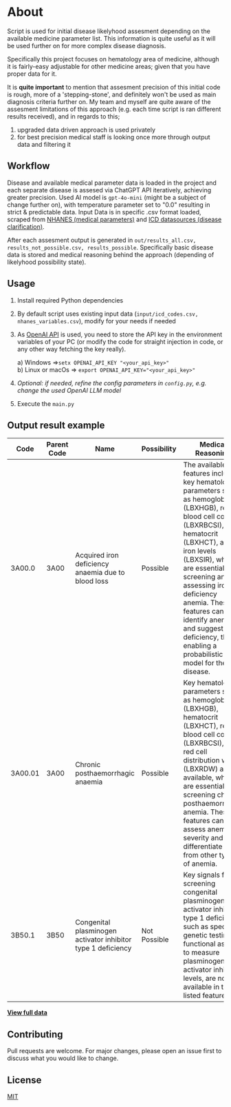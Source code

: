# About

Script is used for initial disease likelyhood assesment depending on the available medicine parameter list. This information is quite useful as it will be used further on for more complex disease diagnosis. 

Specifically this project focuses on hematology area of medicine, although it is fairly-easy adjustable for other medicine areas; given that you have proper data for it.

It is **quite important** to mention that assesment precision of this initial code is rough, more of a 'stepping-stone', and definitely won't be used as main diagnosis criteria further on. My team and myself are quite aware of the assesment limitations of this approach (e.g. each time script is ran different results received), and in regards to this;
1) upgraded data driven approach is used privately
2) for best precision medical staff is looking once more through output data and filtering it

  
## Workflow

Disease and available medical parameter data is loaded in the project and each separate disease is assesed via ChatGPT API iteratively, achieving greater precision. Used AI model is ```gpt-4o-mini``` (might be a subject of change further on), with temperature parameter set to "0.0" resulting in strict & predictable data. Input Data is in specific .csv format loaded, scraped from [NHANES (medical parameters)](https://wwwn.cdc.gov/nchs/nhanes/search/datapage.aspx?Component=Laboratory) and [ICD datasources (disease clarification)](https://icd.who.int/browse/2025-01/mms/en). 

After each assesment output is generated in ```out/results_all.csv, results_not_possible.csv, results_possible```. Specifically basic disease data is stored and medical reasoning behind the approach (depending of likelyhood possibility state).

  
## Usage
1) Install required Python dependencies
2) By default script uses existing input data (```input/icd_codes.csv, nhanes_variables.csv```), modify for your needs if needed
3) As [OpenAI API](https://platform.openai.com/docs/overview) is used, you need to store the API key in the environment variables of your PC (or modify the code for straight injection in code, or any other way fetching the key really).  

   a) Windows =>```setx OPENAI_API_KEY "<your_api_key>"```  
   b) Linux or macOs => ```export OPENAI_API_KEY="<your_api_key>"```
4) *Optional: if needed, refine the config parameters in ```config.py```, e.g. change the used OpenAI LLM model*
5) Execute the ```main.py```


## Output result example

| Code    | Parent Code | Name                                                        | Possibility   | Medical Reasoning                                                                                                                                                                                                                                                                           |
|----------|------------|------------------------------------------------------------|---------------|---------------------------------------------------------------------------------------------------------------------------------------------------------------------------------------------------------------------------------------------------------------------------------------------|
| 3A00.0   | 3A00       | Acquired iron deficiency anaemia due to blood loss         | Possible      | The available features include key hematological parameters such as hemoglobin (LBXHGB), red blood cell count (LBXRBCSI), hematocrit (LBXHCT), and iron levels (LBXSIR), which are essential for screening and assessing iron deficiency anemia. These features can help identify anemia and suggest iron deficiency, thus enabling a probabilistic model for the disease. |
| 3A00.01  | 3A00       | Chronic posthaemorrhagic anaemia                           | Possible      | Key hematological parameters such as hemoglobin (LBXHGB), hematocrit (LBXHCT), red blood cell count (LBXRBCSI), and red cell distribution width (LBXRDW) are available, which are essential for screening chronic posthaemorrhagic anemia. These features can help assess anemia severity and differentiate it from other types of anemia. |
| 3B50.1   | 3B50       | Congenital plasminogen activator inhibitor type 1 deficiency | Not Possible  | Key signals for screening congenital plasminogen activator inhibitor type 1 deficiency, such as specific genetic testing or functional assays to measure plasminogen activator inhibitor levels, are not available in the listed features.                                                                                         |

[**View full data**](output/results_all.csv)

  
## Contributing

Pull requests are welcome. For major changes, please open an issue first
to discuss what you would like to change.


## License

[MIT](https://choosealicense.com/licenses/mit/)
